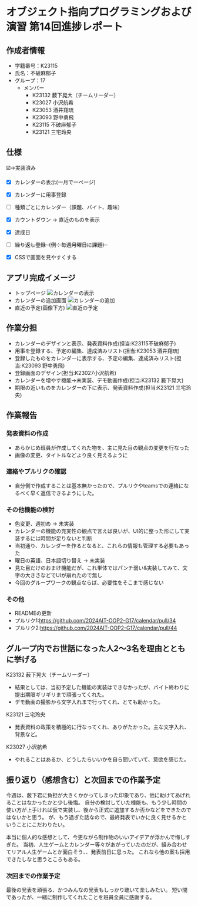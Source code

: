 # オブジェクト指向プログラミングおよび演習 第14回進捗レポート

## 作成者情報

- 学籍番号：K23115
- 氏名：不破麻郁子
- グループ：17
  - メンバー
    - K23132 薮下晃大（チームリーダー）
    - K23027 小沢航希
    - K23053 酒井翔琉
    - K23093 野中勇飛
    - K23115 不破麻郁子
    - K23121 三宅玲央


## 仕様

<!--
- flaskを使ったフォトアルバム
- 画像をアップロードできる
- アップロードした画像にタグをつけられる
- アップロードした画像にコメントを書ける
- 画像検索ページでタグやコメントから画像を検索できる
- CSSで画面を見やすくする
-->
☑️→実装済み
- [x] カレンダーの表示(一月で一ページ)
- [x] カレンダーに用事登録
- [ ] 種類ごとにカレンダー（課題、バイト、趣味）
- [x] カウントダウン → 直近のものを表示
- [x] 達成日
- [ ] ~~繰り返し登録（例：毎週月曜日に課題）~~
- [x] CSSで画面を見やすくする


## アプリ完成イメージ
<!-- 
- ここにトップページの手書きいらすと（top_page.jpegもMoodleへアップロードした）
- ここに画像リストページの手書きイラスト(image_list_page.jpeg)
- ここに画像アップロードページの手書きいらすと(upload_page.jpeg)
- ここに画像検索ページの手書きイラスト(search_page.jpeg) 
-->

- トップページ
![カレンダーの表示](calendar.png)
- カレンダーの追加画面
![カレンダーの追加](create.png)
- 直近の予定(画像下方)
![直近の予定](near.png)


## 作業分担
<!--
- 画像をアップロードできる（担当：K23997 工業自由）
- アップロードした画像にタグをつけられる（主担当：K23999 愛知太郎，副担当：K23998 愛知花子）
- アップロードした画像にコメントを書ける（主担当：K23998 愛知花子，副担当：K23999 愛知太郎）
- 画像検索ページでタグやコメントから画像を検索できる（担当：K23996 工業正義）
- CSSで画面を見やすくする（担当：K23995 工業愛） 
-->

- カレンダーのデザインと表示、発表資料作成(担当:K23115不破麻郁子)
- 用事を登録する、予定の編集、達成済みリスト(担当:K23053 酒井翔琉)
- 登録したものをカレンダーに表示する、予定の編集、達成済みリスト(担当:K23093 野中勇飛)
- 登録画面のデザイン(担当:K23027小沢航希)
- カレンダーを増やす機能→未実装、デモ動画作成(担当:K23132 籔下晃大)
- 期限の近いものをカレンダーの下に表示、発表資料作成(担当:K23121 三宅玲央)


## 作業報告
<!-- 
- 画像を保管する仕様を愛知花子と話あって決めた
- 保管した画像がWebページに表示されるところまで愛知花子と共同作業して作った
  - プルリクエストへのリンク
  - 上のプルリクエストがマージされた
   -->

### 発表資料の作成
- あらかじめ班員が作成してくれた物を、主に見た目の観点の変更を行なった
- 画像の変更、タイトルなどより良く見えるように

### 連絡やプルリクの確認
- 自分側で作成することは基本無かったので、プルリクやteamsでの連絡になるべく早く返信できるようにした。

### その他機能の検討
- 色変更、週初め → 未実装
 - カレンダーの機能の充実性の観点で言えば良いが、UI的に整った形にして実装するには時間が足りないと判断
 - 当初通り、カレンダーを作るとなると、これらの情報も管理する必要もあった
- 曜日の英語、日本語切り替え → 未実装
 - 見た目だけのおまけ機能だが、これ単体ではパンチ弱い&実装してみて、文字の大きさなどでUIが崩れたので無し
 - 今回のグループワークの観点ならば、必要性をそこまで感じない

### その他
- READMEの更新
 - プルリク1:https://github.com/2024AIT-OOP2-G17/calendar/pull/34
 - プルリク2:https://github.com/2024AIT-OOP2-G17/calendar/pull/44


## グループ内でお世話になった人2〜3名を理由とともに挙げる
<!-- 
- 画像処理のベースプログラム実装を一緒にした(K23998 愛知花子)
- プルリクエストを処理してくれた（K23999 愛知太郎）
- 調べ物を手伝ってくれた(K23995 工業愛)
-->

K23132 薮下晃大（チームリーダー）
- 結果としては、当初予定した機能の実装はできなかったが、バイト終わりに提出期限ギリギリまで頑張ってくれた。
- デモ動画の撮影から文字入れまで行ってくれ、とても助かった。

K23121 三宅玲央
- 発表資料の政策を積極的に行なってくれ、ありがたかった。主な文字入れ、背景など。

K23027 小沢航希
- やれることはあるか、どうしたらいいかを自ら聞いていて、意欲を感じた。



## 振り返り（感想含む）と次回までの作業予定
<!-- 
- 計画通りに作業は進んでいる
- 画像を取り扱う共通仕様は愛知花子と共同で作成したが，来週からは作業を分担してすすめる
-->

今週は、薮下君に負担が大きくかかってしまった印象であり、他に助けてあげれることはなかったかと少し後悔。
自分の検討していた機能も、もう少し時間の使い方が上手ければ仮で実装し、後から正式に追加するか否かなどをできたのではないかと思う。
が、もう過ぎた話なので、最終発表でいかに良く見せるかということにこだわりたい。

本当に個人的な感想として、今更ながら制作物のいいアイデアが浮かんで悔しすぎた。
当初、人生ゲームとカレンダー等々があがっていたのだが、組み合わせてリアル人生ゲームとか面白そう、、発表前日に思った。
これなら他の案も採用できたしなと思うところもある。


### 次回までの作業予定
最後の発表を頑張る、かつみんなの発表もしっかり聴いて楽しみたい。
短い間であったが、一緒に制作してくれたことを班員全員に感謝する。
